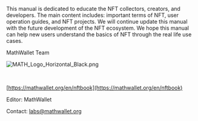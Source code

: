 This manual is dedicated to educate the NFT collectors, creators, and developers. The main content includes: important terms of NFT, user operation guides, and NFT projects. We will continue update this manual with the future development of the NFT ecosystem. 
We hope this manual can help new users understand the basics of NFT through the real life use cases. 
​

MathWallet Team
​

![MATH_Logo_Horizontal_Black.png](https://cdn.nlark.com/yuque/0/2021/png/21737182/1623899967142-d1522169-7570-4ae7-9bff-4ee2ca0f50ea.png#clientId=u29671ae3-2022-4&from=drop&height=115&id=u0e767270&margin=%5Bobject%20Object%5D&name=MATH_Logo_Horizontal_Black.png&originHeight=256&originWidth=736&originalType=binary&ratio=1&size=12962&status=done&style=none&taskId=u0258b111-c522-459d-9056-4ec3d8d1f3b&width=330)
​

​

[https://mathwallet.org/en/nftbook](https://mathwallet.org/en/nftbook)
​

Editor: MathWallet
​

Contact: labs@mathwallet.org